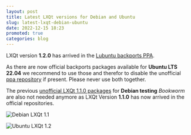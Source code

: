 ```yaml
---
layout: post
title: Latest LXQt versions for Debian and Ubuntu
slug: latest-lxqt-debian-ubuntu
date: 2022-12-15 18:23
promoted: true
categories: blog
---
```




LXQt version **1.2.0** has arrived in the [Lubuntu backports PPA](https://lubuntu.me/jammy-backports-22-04-1-lxqt-1-2/).

As there are now official backports packages available for **Ubuntu LTS 22.04** we recommend to use those and therefor to disable the unofficial [ppa repository](https://launchpad.net/~severusseptimius/+archive/ubuntu/lxqt) if present. Please never use both together.

The previous [unofficial LXQt 1.1.0 packages](https://github.com/severusseptimius/lxqt-1.1-debian.git) for **Debian testing** *Bookworm* are also not needed anymore as LXQt Version **1.1.0** has now arrived in the official repositories.



![Debian LXQt 1.1](../../../../../images/posts/lxqt.1.1_debian.jpg)

 ![Ubuntu LXQt 1.2](../../../../../images/posts/lxqt-ubuntu-1.2.png)


